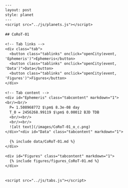 
    ---
    layout: post
    style: planet
    ---
    <script src="../js/planets.js"></script> 

    ## CoRoT-01

    <!-- Tab links -->
    <div class="tab">
      <button class="tablinks" onclick="openCity(event, 'Ephemeris')">Ephemeris</button>
      <button class="tablinks" onclick="openCity(event, 'Data')">Data</button>
      <button class="tablinks" onclick="openCity(event, 'Figures')">Figures</button>
    </div>

    <!-- Tab content -->
    <div id="Ephemeris" class="tabcontent" markdown="1">
    <br/><br/>
      P= 1.508968772 $\pm$ 8.3e-08 day 
      T_0 = 2456268.99119 $\pm$ 0.00012 BJD TDB
      <br/><br/>
      <br/><br/>
      ![alt text](/images/CoRoT-01_o_c.png)
    </div>"<div id="Data" class="tabcontent" markdown="1">

      {% include data/CoRoT-01.md %}
    </div> 
     
    <div id="Figures" class="tabcontent" markdown="1">
      {% include figures/figures_CoRoT-01.md %}
    </div>


    <script src="../js/tabs.js"></script> 

     